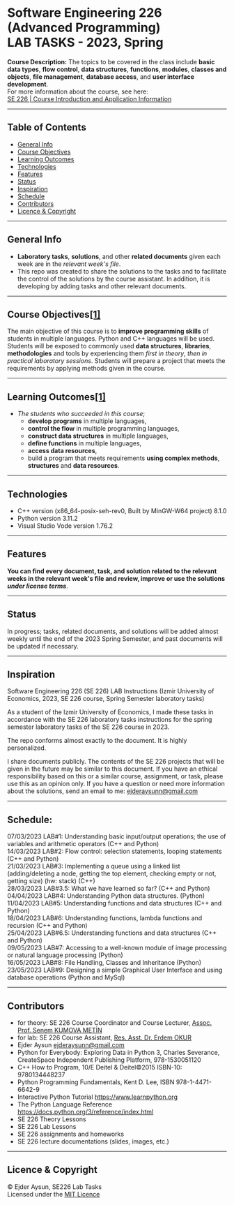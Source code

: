 # Software Engineering 226 (Advanced Programming) <br> LAB TASKS - 2023, Spring
**Course Description:** The topics to be covered in the class include **basic data types**, **flow control**, **data structures**, **functions**, **modules**, **classes and objects**, **file management**, **database access**, and **user interface development**.  
For more information about the course, see here:  
[SE 226 | Course Introduction and Application Information](https://se.ieu.edu.tr/en/syllabus/type/read/id/SE+226)

---
## Table of Contents
  * [General Info](#general-info)
  * [Course Objectives](#course-objectives1)
  * [Learning Outcomes](#learning-outcomes1)
  * [Technologies](#technologies)
  * [Features](#features)
  * [Status](#status)
  * [Inspiration](#inspiration)
  * [Schedule](#schedule)
  * [Contributors](#contributors)
  * [Licence & Copyright](#licence--copyright)

---
## General Info
* **Laboratory tasks**, **solutions**, and other **related documents** given each week are in the _relevant week's file_.
* This repo was created to share the solutions to the tasks and to facilitate the control of the solutions by the course assistant. In addition, it is developing by adding tasks and other relevant documents.

---
## Course Objectives[[1]](https://se.ieu.edu.tr/en/syllabus/type/read/id/SE+226)
The main objective of this course is to **improve programming skills** of students in multiple languages. Python and C++ languages will be used. Students will be exposed to commonly used **data structures**, **libraries**, **methodologies** and tools by experiencing them _first in theory_, _then in practical laboratory sessions_. Students will prepare a project that meets the requirements by applying methods given in the course.

---
## Learning Outcomes[[1]](https://se.ieu.edu.tr/en/syllabus/type/read/id/SE+226)
- _The students who succeeded in this course_;
  - **develop programs** in multiple languages,
  - **control the flow** in multiple programming languages,
  - **construct data structures** in multiple languages,
  - **define functions** in multiple languages,
  - **access data resources**,
  - build a program that meets requirements **using complex methods**, **structures** and **data resources**.

---
## Technologies
* C++ version (x86_64-posix-seh-rev0, Built by MinGW-W64 project) 8.1.0
* Python version 3.11.2
* Visual Studio Vode version 1.76.2

---
## Features
**You can find every document, task, and solution related to the relevant weeks in the relevant week's file and review, improve or use the solutions _under license terms_**.

---
## Status
In progress; tasks, related documents, and solutions will be added almost weekly until the end of the 2023 Spring Semester, and past documents will be updated if necessary.

---
## Inspiration
Software Engineering 226 (SE 226) LAB Instructions (Izmir University of Economics, 2023, SE 226 course, Spring Semester laboratory tasks)
  
As a student of the Izmir University of Economics, I made these tasks in accordance with the SE 226 laboratory tasks instructions for the spring semester laboratory tasks of the SE 226 course in 2023.
  
The repo conforms almost exactly to the document. It is highly personalized.
  
I share documents publicly. The contents of the SE 226 projects that will be given in the future may be similar to this document. If you have an ethical responsibility based on this or a similar course, assignment, or task, please use this as an opinion only. If you have a question or need more information about the solutions, send an email to me: <ejderaysunn@gmail.com>

---
## Schedule:
07/03/2023 LAB#1: Understanding basic input/output operations; the use of variables and arithmetic operators (C++ and Python)  
14/03/2023 LAB#2: Flow control: selection statements, looping statements (C++ and Python)  
21/03/2023 LAB#3: Implementing a queue using a linked list (adding/deleting a node, getting the top element, checking empty or not, getting size) (hw: stack) (C++)  
28/03/2023 LAB#3.5: What we have learned so far? (C++ and Python)  
04/04/2023 LAB#4: Understanding Python data structures. (Python)  
11/04/2023 LAB#5: Understanding functions and data structures (C++ and Python)  
18/04/2023 LAB#6: Understanding functions, lambda functions and recursion (C++ and Python)  
25/04/2023 LAB#6.5: Understanding functions and data structures (C++ and Python)  
09/05/2023 LAB#7: Accessing to a well-known module of image processing or natural language processing (Python)  
16/05/2023 LAB#8: File Handling, Classes and Inheritance (Python)  
23/05/2023 LAB#9: Designing a simple Graphical User Interface and using database operations (Python and MySql)  

---
## Contributors
- for theory: SE 226 Course Coordinator and Course Lecturer, [Assoc. Prof. Senem KUMOVA METİN](https://people.ieu.edu.tr/en/senemkumovametin/main)  
- for lab: SE 226 Course Assistant, [Res. Asst. Dr. Erdem OKUR](https://people.ieu.edu.tr/en/erdemokur/main)  
- Ejder Aysun <ejderaysunn@gmail.com>  
- Python for Everybody: Exploring Data in Python 3, Charles Severance, CreateSpace Independent Publishing Platform, 978-1530051120  
- C++ How to Program, 10/E Deitel & Deitel©2015 ISBN-10: 9780134448237  
- Python Programming Fundamentals, Kent D. Lee, ISBN 978-1-4471-6642-9  
- Interactive Python Tutorial https://www.learnpython.org  
- The Python Language Reference https://docs.python.org/3/reference/index.html  
- SE 226 Theory Lessons  
- SE 226 Lab Lessons  
- SE 226 assignments and homeworks
- SE 226 lecture documentations (slides, images, etc.)

---
## Licence & Copyright
© Ejder Aysun, SE226 Lab Tasks  
Licensed under the [MIT Licence](https://github.com/EjderAysun/SE226-Lab-Tasks/blob/main/LICENCE)